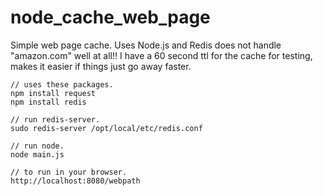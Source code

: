 # node_cache_web_page
Simple web page cache. Uses Node.js and Redis  does not handle "amazon.com" well at all!!
I have a 60 second ttl for the cache for testing, makes it easier if things just go away faster.

    // uses these packages.
    npm install request
    npm install redis

    // run redis-server.
    sudo redis-server /opt/local/etc/redis.conf  

    // run node.
    node main.js

    // to run in your browser.
    http://localhost:8080/webpath

 
